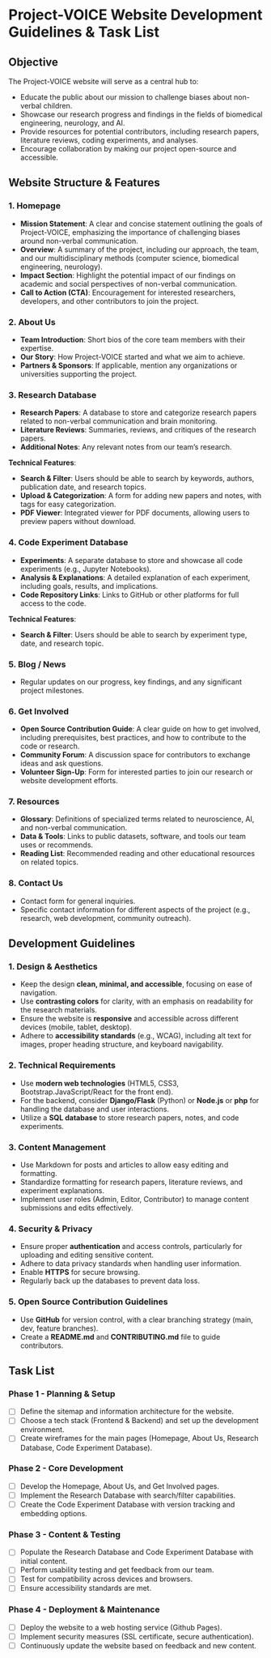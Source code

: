 # **Project-VOICE Website Development Guidelines & Task List**

## **Objective**
The Project-VOICE website will serve as a central hub to:
- Educate the public about our mission to challenge biases about non-verbal children.
- Showcase our research progress and findings in the fields of biomedical engineering, neurology, and AI.
- Provide resources for potential contributors, including research papers, literature reviews, coding experiments, and analyses.
- Encourage collaboration by making our project open-source and accessible.

## **Website Structure & Features**

### 1. **Homepage**
   - **Mission Statement**: A clear and concise statement outlining the goals of Project-VOICE, emphasizing the importance of challenging biases around non-verbal communication.
   - **Overview**: A summary of the project, including our approach, the team, and our multidisciplinary methods (computer science, biomedical engineering, neurology).
   - **Impact Section**: Highlight the potential impact of our findings on academic and social perspectives of non-verbal communication.
   - **Call to Action (CTA)**: Encouragement for interested researchers, developers, and other contributors to join the project.

### 2. **About Us**
   - **Team Introduction**: Short bios of the core team members with their expertise.
   - **Our Story**: How Project-VOICE started and what we aim to achieve.
   - **Partners & Sponsors**: If applicable, mention any organizations or universities supporting the project.

### 3. **Research Database**
   - **Research Papers**: A database to store and categorize research papers related to non-verbal communication and brain monitoring.
   - **Literature Reviews**: Summaries, reviews, and critiques of the research papers.
   - **Additional Notes**: Any relevant notes from our team’s research.

   **Technical Features**:
   - **Search & Filter**: Users should be able to search by keywords, authors, publication date, and research topics.
   - **Upload & Categorization**: A form for adding new papers and notes, with tags for easy categorization.
   - **PDF Viewer**: Integrated viewer for PDF documents, allowing users to preview papers without download.

### 4. **Code Experiment Database**
   - **Experiments**: A separate database to store and showcase all code experiments (e.g., Jupyter Notebooks).
   - **Analysis & Explanations**: A detailed explanation of each experiment, including goals, results, and implications.
   - **Code Repository Links**: Links to GitHub or other platforms for full access to the code.

   **Technical Features**:
   - **Search & Filter**: Users should be able to search by experiment type, date, and research topic.

### 5. **Blog / News**
   - Regular updates on our progress, key findings, and any significant project milestones.

### 6. **Get Involved**
   - **Open Source Contribution Guide**: A clear guide on how to get involved, including prerequisites, best practices, and how to contribute to the code or research.
   - **Community Forum**: A discussion space for contributors to exchange ideas and ask questions.
   - **Volunteer Sign-Up**: Form for interested parties to join our research or website development efforts.

### 7. **Resources**
   - **Glossary**: Definitions of specialized terms related to neuroscience, AI, and non-verbal communication.
   - **Data & Tools**: Links to public datasets, software, and tools our team uses or recommends.
   - **Reading List**: Recommended reading and other educational resources on related topics.

### 8. **Contact Us**
   - Contact form for general inquiries.
   - Specific contact information for different aspects of the project (e.g., research, web development, community outreach).

## **Development Guidelines**

### 1. **Design & Aesthetics**
   - Keep the design **clean, minimal, and accessible**, focusing on ease of navigation.
   - Use **contrasting colors** for clarity, with an emphasis on readability for the research materials.
   - Ensure the website is **responsive** and accessible across different devices (mobile, tablet, desktop).
   - Adhere to **accessibility standards** (e.g., WCAG), including alt text for images, proper heading structure, and keyboard navigability.

### 2. **Technical Requirements**
   - Use **modern web technologies** (HTML5, CSS3, Bootstrap.JavaScript/React for the front end).
   - For the backend, consider **Django/Flask** (Python) or **Node.js** or **php** for handling the database and user interactions.
   - Utilize a **SQL database** to store research papers, notes, and code experiments.

### 3. **Content Management**
   - Use Markdown for posts and articles to allow easy editing and formatting.
   - Standardize formatting for research papers, literature reviews, and experiment explanations.
   - Implement user roles (Admin, Editor, Contributor) to manage content submissions and edits effectively.

### 4. **Security & Privacy**
   - Ensure proper **authentication** and access controls, particularly for uploading and editing sensitive content.
   - Adhere to data privacy standards when handling user information.
   - Enable **HTTPS** for secure browsing.
   - Regularly back up the databases to prevent data loss.

### 5. **Open Source Contribution Guidelines**
   - Use **GitHub** for version control, with a clear branching strategy (main, dev, feature branches).
   - Create a **README.md** and **CONTRIBUTING.md** file to guide contributors.

## **Task List**

### **Phase 1 - Planning & Setup**
   - [ ] Define the sitemap and information architecture for the website.
   - [ ] Choose a tech stack (Frontend & Backend) and set up the development environment.
   - [ ] Create wireframes for the main pages (Homepage, About Us, Research Database, Code Experiment Database).

### **Phase 2 - Core Development**
   - [ ] Develop the Homepage, About Us, and Get Involved pages.
   - [ ] Implement the Research Database with search/filter capabilities.
   - [ ] Create the Code Experiment Database with version tracking and embedding options.

### **Phase 3 - Content & Testing**
   - [ ] Populate the Research Database and Code Experiment Database with initial content.
   - [ ] Perform usability testing and get feedback from our team.
   - [ ] Test for compatibility across devices and browsers.
   - [ ] Ensure accessibility standards are met.

### **Phase 4 - Deployment & Maintenance**
   - [ ] Deploy the website to a web hosting service (Github Pages).
   - [ ] Implement security measures (SSL certificate, secure authentication).
   - [ ] Continuously update the website based on feedback and new content.
